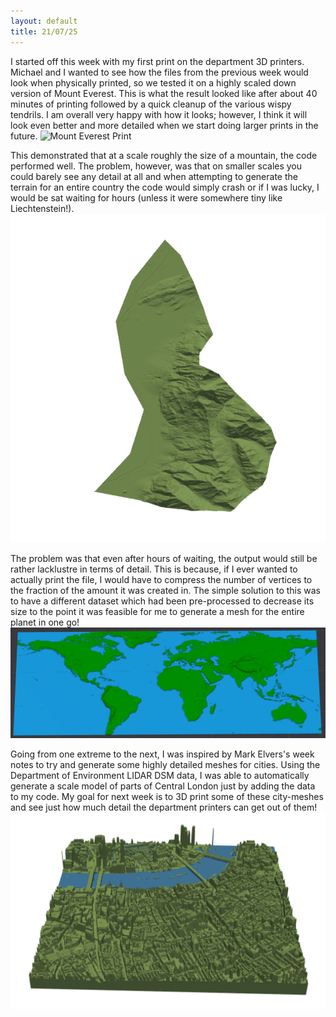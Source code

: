 ```yaml
---
layout: default
title: 21/07/25
---
```


I started off this week with my first print on the department 3D printers. Michael and I wanted to see how the files from the previous week would look when physically printed, so we tested it on a highly scaled down version of Mount Everest. This is what the result looked like after about 40 minutes of printing followed by a quick cleanup of the various wispy tendrils. I am overall very happy with how it looks; however, I think it will look even better and more detailed when we start doing larger prints in the future.
![Mount Everest Print](images/21_07_25/printed_everest.png)

This demonstrated that at a scale roughly the size of a mountain, the code performed well. The problem, however, was that on smaller scales you could barely see any detail at all and when attempting to generate the terrain for an entire country the code would simply crash or if I was lucky, I would be sat waiting for hours (unless it were somewhere tiny like Liechtenstein!). 
![Liechtenstein Mesh](images/21_07_25/liechtenstein.png)

The problem was that even after hours of waiting, the output would still be rather lacklustre in terms of detail. This is because, if I ever wanted to actually print the file, I would have to compress the number of vertices to the fraction of the amount it was created in. The simple solution to this was to have a different dataset which had been pre-processed to decrease its size to the point it was feasible for me to generate a mesh for the entire planet in one go!
![World Mesh](images/21_07_25/world_mesh.png)

Going from one extreme to the next, I was inspired by Mark Elvers's week notes to try and generate some highly detailed meshes for cities. Using the Department of Environment LIDAR DSM data, I was able to automatically generate a scale model of parts of Central London just by adding the data to my code. My goal for next week is to 3D print some of these city-meshes and see just how much detail the department printers can get out of them!
![London Mesh](images/21_07_25/london_mesh.png)